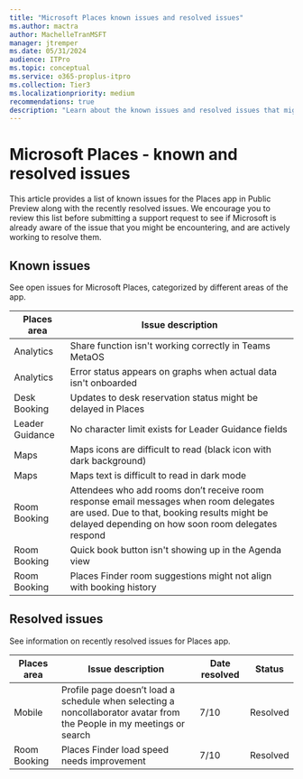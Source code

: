 ```yaml
---
title: "Microsoft Places known issues and resolved issues"
ms.author: mactra
author: MachelleTranMSFT
manager: jtremper
ms.date: 05/31/2024
audience: ITPro
ms.topic: conceptual
ms.service: o365-proplus-itpro
ms.collection: Tier3
ms.localizationpriority: medium
recommendations: true
description: "Learn about the known issues and resolved issues that might occur while using Microsoft Places in Pubic Preview."
---
```


# Microsoft Places - known and resolved issues

This article provides a list of known issues for the Places app in Public Preview along with the recently resolved issues. We encourage you to review this list before submitting a support request to see if Microsoft is already aware of the issue that you might be encountering, and are actively working to resolve them.

## Known issues

See open issues for Microsoft Places, categorized by different areas of the app.

| **Places area** | **Issue description** |
| --------------- | ------------ |
| Analytics | Share function isn't working correctly in Teams MetaOS |
| Analytics | Error status appears on graphs when actual data isn't onboarded |
| Desk Booking | Updates to desk reservation status might be delayed in Places|
| Leader Guidance | No character limit exists for Leader Guidance fields  |
| Maps | Maps icons are difficult to read (black icon with dark background) |
| Maps | Maps text is difficult to read in dark mode|
| Room Booking | Attendees who add rooms don’t receive room response email messages when room delegates are used. Due to that, booking results might be delayed depending on how soon room delegates respond |
| Room Booking | Quick book button isn't showing up in the Agenda view|
| Room Booking | Places Finder room suggestions might not align with booking history |

## Resolved issues

See information on recently resolved issues for Places app.

| **Places area** | **Issue description** | **Date resolved** | **Status** |
| --------------- | ------------- | ------------------ | ---------- |
| Mobile | Profile page doesn’t load a schedule when selecting a noncollaborator avatar from the People in my meetings or search | 7/10 | Resolved|
| Room Booking | Places Finder load speed needs improvement|7/10 | Resolved|